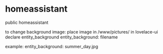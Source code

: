 # homeassistant
public homeassistant

to change background image:
place image in /www/pictures/
in lovelace-ui declare entity_background
entity_background: filename

example:
entity_background: summer_day.jpg
